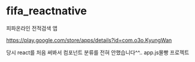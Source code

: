 # fifa_reactnative
피파온라인 전적검색 앱

https://play.google.com/store/apps/details?id=com.o3o.KyungWan

당시 react를 처음 써봐서 컴포넌트 분류를 전혀 안했습니다^^..
app.js몰빵 프로젝트

